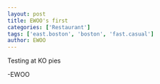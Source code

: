 ```yaml
---
layout: post
title: EWOO's first
categories: ['Restaurant']
tags: ['east.boston', 'boston', 'fast.casual']
author: EWOO
---
```

Testing at KO pies

-EWOO
